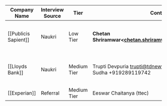 |Company Name|Interview Source|Tier|Contact|Interview Date|Update|Status|Source|Tracking|Remote / Location|
|---|---|---|---|---|---|---|---|---|---|
|[[Publicis Sapient]]|Naukri|Low Tier|**Chetan Shriramwar<**chetan.shriramwar@publicissapient.com**>**|February 20, 2024 12:00 PM → 1:00 PM||on hold|Naukri|Email|Hyderabad|
|[[Lloyds Bank]]|Naukri|Medium Tier|Trupti Devpuria <trupti@tdnewton.com>  <br>Sudha +919289119742|February 14, 2024 10:00 AM → 1:00 PM|No Update|on hold|Email/Call from Recruiter|Email|Hyderabad|
|[[Experian]]|Referral|Medium Tier|Eeswar Chaitanya (ttec)|||No status|Referral|Email|Hyderabad|